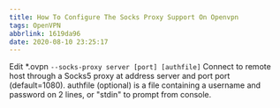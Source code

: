 ```yaml
---
title: How To Configure The Socks Proxy Support On Openvpn
tags: OpenVPN
abbrlink: 1619da96
date: 2020-08-10 23:25:17
---
```


Edit *.ovpn
```--socks-proxy server [port] [authfile]```
Connect to remote host through a Socks5 proxy at address server and port port (default=1080). authfile (optional) is a file containing a username and password on 2 lines, or "stdin" to prompt from console.
